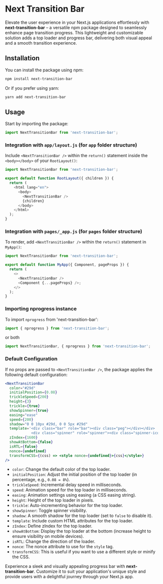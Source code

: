 # Next Transition Bar

Elevate the user experience in your Next.js applications effortlessly with **next-transition-bar** – a versatile npm package designed to seamlessly enhance page transition progress. This lightweight and customizable solution adds a top loader and progress bar, delivering both visual appeal and a smooth transition experience.

## Installation

You can install the package using npm:

```bash
npm install next-transition-bar
```

Or if you prefer using yarn:

```bash
yarn add next-transition-bar
```

## Usage

Start by importing the package:

```js
import NextTransitionBar from 'next-transition-bar';
```

### Integration with `app/layout.js` (for `app` folder structure)

Include `<NextTransitionBar />` within the `return()` statement inside the `<body></body>` of your `RootLayout()`:

```js
import NextTransitionBar from 'next-transition-bar';

export default function RootLayout({ children }) {
  return (
    <html lang="en">
      <body>
        <NextTransitionBar />
        {children}
      </body>
    </html>
  );
}
```

### Integration with `pages/_app.js` (for `pages` folder structure)

To render, add `<NextTransitionBar />` within the `return()` statement in `MyApp()`:

```js
import NextTransitionBar from 'next-transition-bar';

export default function MyApp({ Component, pageProps }) {
  return (
    <>
      <NextTransitionBar />
      <Component {...pageProps} />;
    </>
  );
}
```

### Importing nprogress instance

To import `nprogress` from 'next-transition-bar':

```js
import { nprogress } from 'next-transition-bar';
```

or both

```js
import NextTransitionBar, { nprogress } from 'next-transition-bar';
```

### Default Configuration

If no props are passed to `<NextTransitionBar />`, the package applies the following default configuration:

```jsx
<NextTransitionBar
  color="#29d"
  initialPosition={0.08}
  trickleSpeed={200}
  height={3}
  trickle={true}
  showSpinner={true}
  easing="ease"
  speed={200}
  shadow="0 0 10px #29d, 0 0 5px #29d"
  template='<div class="bar" role="bar"><div class="peg"></div></div>
            <div class="spinner" role="spinner"><div class="spinner-icon"></div></div>'
  zIndex={1600}
  showAtBottom={false}
  isRTL={false}
  nonce={undefined}
  transformCSS={(css) => <style nonce={undefined}>{css}</style>}
/>
```

- `color`: Change the default color of the top loader.
- `initialPosition`: Adjust the initial position of the top loader (in percentage, e.g., `0.08 = 8%`).
- `trickleSpeed`: Incremental delay speed in milliseconds.
- `speed`: Animation speed for the top loader in milliseconds.
- `easing`: Animation settings using easing (a CSS easing string).
- `height`: Height of the top loader in pixels.
- `trickle`: Auto-incrementing behavior for the top loader.
- `showSpinner`: Toggle spinner visibility.
- `shadow`: A smooth shadow for the top loader (set to `false` to disable it).
- `template`: Include custom HTML attributes for the top loader.
- `zIndex`: Define zIndex for the top loader.
- `showAtBottom`: Display the top loader at the bottom (increase height to ensure visibility on mobile devices).
- `isRTL`: Change the direction of the loader.
- `nonce`: The nonce attribute to use for the `style` tag.
- `transformCSS`: This is useful if you want to use a different style or minify the CSS.

Experience a sleek and visually appealing progress bar with **next-transition-bar**. Customize it to suit your application's unique style and provide users with a delightful journey through your Next.js app.
